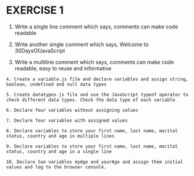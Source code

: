 # EXERCISE 1

   1. Write a single line comment which says, comments can make code readable

   2.  Write another single comment which says, Welcome to 30DaysOfJavaScript

   3. Write a multiline comment which says, comments can make code readable, easy to reuse and informative

    4. Create a variable.js file and declare variables and assign string, boolean, undefined and null data types

    5. Create datatypes.js file and use the JavaScript typeof operator to check different data types. Check the data type of each variable

    6. Declare four variables without assigning values

    7. Declare four variables with assigned values

    8. Declare variables to store your first name, last name, marital status, country and age in multiple lines

    9. Declare variables to store your first name, last name, marital status, country and age in a single line

    10. Declare two variables myAge and yourAge and assign them initial values and log to the browser console.


